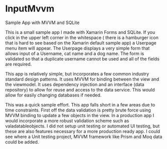 # InputMvvm
Sample App with MVVM and SQLite

This is a small sample app I made with Xamarin Forms and SQLite.  If you click in the upper left corner in the whitespace ( there is a hamburger icon 
that is hard to see based on the Xamarin default sample app) a Userpage menu item will appear.  The Userpage displays a very simple form that allows 
input of a Username, cat name and a dog name.   The form is validated so that a duplicate username cannot be used and all of the fields are required. 

This app is relatively simple, but incorporates a few common industry standard design patterns.  It uses MVVM for binding between the view and the 
viewmodel.  It uses dependency injection and an interface (data repository) to allow for reuse and access to the data service.  This would allow for 
easily changing databases if needed. 

This was a quick sample effort.  This app falls short in a few areas due to time constraints.  First off the data validation is pretty brute force using MVVM binding to update a few objects in the view.  In a production app I would incorporate a more robust validation scheme such as valadatableobjects. I did not setup unit testing or automated UI testing, but these are also features necessary for a more production ready app.  I could see where a Unit testing project, MVVM framework like Prism and Moq data could be added.
